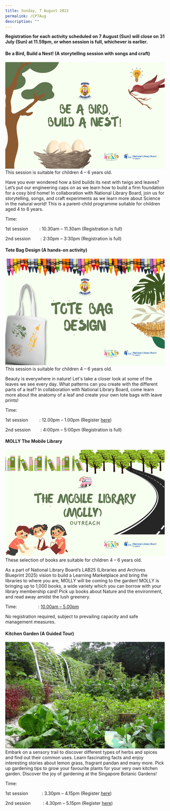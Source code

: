```yaml
---
title: Sunday, 7 August 2022
permalink: /CP7Aug
description: ""
---
```

**Registration for each activity scheduled on 7 August (Sun) will close on 31 July (Sun) at 11.59pm, or when session is full, whichever is earlier.**

#### **Be a Bird, Build a Nest! (A storytelling session with songs and craft)**
![](/images/Children's%20Acitivities%202/7Aug_beabirdbuildanest.png)
This session is suitable for children 4 – 6 years old.

Have you ever wondered how a bird builds its nest with twigs and leaves? Let’s put our engineering caps on as we learn how to build a firm foundation for a cosy bird home! In collaboration with National Library Board, join us for storytelling, songs, and craft experiments as we learn more about Science in the natural world! This is a parent-child programme suitable for children aged 4 to 6 years.

Time:     

1st session         : 10.30am – 11.30am (Registration is full)

2nd session        : 2:30pm – 3:30pm (Registration is full)

#### **Tote Bag Design (A hands-on activity)**
![](/images/Children's%20Acitivities%202/7Aug_totebagdesign.png)
This session is suitable for children 4 – 6 years old.

Beauty is everywhere in nature! Let's take a closer look at some of the leaves we see every day. What patterns can you create with the different parts of a leaf? In collaboration with National Library Board, come learn more about the anatomy of a leaf and create your own tote bags with leave prints!

Time:     

1st session         : 12.00pm – 1.00pm (Register [here](https://www.nparks.gov.sg/activities/events-and-workshops/2022/8/tote-bag-design_7-aug-12pm-session-1))

2nd session        : 4:00pm – 5:00pm (Registration is full)

#### **MOLLY The Mobile Library**
![](/images/Children's%20Acitivities%202/7Aug_mollythemobilelibrary.png)
These selection of books are suitable for children 4 – 6 years old.

As a part of National Library Board’s LAB25 (Libraries and Archives Blueprint 2025) vision to build a Learning Marketplace and bring the libraries to where you are, MOLLY will be coming to the garden! MOLLY is bringing up to 1,000 books, a wide variety which you can borrow with your library membership card! Pick up books about Nature and the environment, and read away amidst the lush greenery.

Time:                 : [10.00am – 5.00pm](https://www.nparks.gov.sg/activities/events-and-workshops/2022/8/molly-the-mobile-library_7-aug-10am)  
  
No registration required, subject to prevailing capacity and safe management measures.

#### **Kitchen Garden (A Guided Tour)**
![](/images/Children's%20Acitivities%202/7Aug_9Aug_kitchengarden.jpg)
Embark on a sensory trail to discover different types of herbs and spices and find out their common uses. Learn fascinating facts and enjoy interesting stories about lemon grass, fragrant pandan and many more. Pick up gardening tips to grow your favourite plants for your very own kitchen garden. Discover the joy of gardening at the Singapore Botanic Gardens!

Time:     

1st session           : 3.30pm – 4.15pm (Register [here](https://www.nparks.gov.sg/activities/events-and-workshops/2022/8/kitchen-garden_7-aug-330pm-session-1))

2nd session          : 4.30pm – 5.15pm (Register [here](https://www.nparks.gov.sg/activities/events-and-workshops/2022/8/kitchen-garden_7-aug-430pm-session-2))